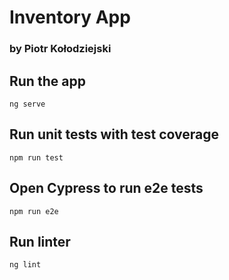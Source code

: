 # Inventory App
### by Piotr Kołodziejski

## Run the app
```
ng serve
```
## Run unit tests with test coverage
```
npm run test
```
## Open Cypress to run e2e tests
```
npm run e2e
```
## Run linter
```
ng lint
```
